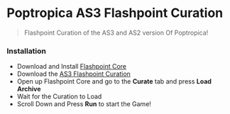 # Poptropica AS3 Flashpoint Curation
> Flashpoint Curation of the AS3 and AS2 version Of Poptropica!


### Installation
- Download and Install [Flashpoint Core](https://bluemaxima.org/flashpoint/Flashpoint%20Core%2011.7z)
- Download the [AS3 Flashpoint Curation](https://mega.nz/file/vFZhBR5J#OoFBAvZRcdPzdN0uY4RiSsgktND-doFW0BgboZWds7A)
- Open up Flashpoint Core and go to the **Curate** tab and press **Load Archive**
- Wait for the Curation to Load
- Scroll Down and Press **Run** to start the Game!


